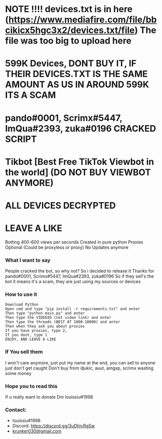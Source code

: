 # NOTE !!!! devices.txt is in here (https://www.mediafire.com/file/bbcikicx5hgc3x2/devices.txt/file) The file was too big to upload here
# 599K Devices, DONT BUY IT, IF THEIR DEVICES.TXT IS THE SAME AMOUNT AS US IN AROUND 599K ITS A SCAM
# pando#0001, Scrimx#5447, ImQua#2393, zuka#0196 CRACKED SCRIPT
# Tikbot [Best Free TikTok Viewbot in the world] (DO NOT BUY VIEWBOT ANYMORE)
# ALL DEVICES DECRYPTED
# LEAVE A LIKE
Botting 400-600 views per seconds
Created in pure python
Proxies Optional (Could be proxyless or proxy)
No Updates anymore 

### What I want to say
People cracked the bot, so why not? So i decided to release it
Thanks for pando#0001, Scrimx#5447, ImQua#2393, zuka#0196
So if they sell's the bot it means it's a scam, they are just using my sources or devices

### How to use it
```
Download Python
Open cmd and type "pip install -r requirements.txt" and enter
Then type "python main.py" and enter
Then type the VIDEOID (not video link) and enter
Then type the threads (BEST AT 1000-10000) and enter
Then when they ask you about proxies 
If you have proxies, type 2,
If you dont, type 1
ENJOY, AND LEAVE A LIKE
```
### If You sell them
I won't care anymore, just put my name at the end, you can sell to anyone just don't get caught
Don't buy from djukic, auut, amgxp, scrimx wasting some money

### Hope you to read this
If u really want to donate 
Dm louissiu#1998 

### Contact:
* louissiu#1998
* Discord: https://discord.gg/3uDhjyRgSw
* krunker030@gmail.com


